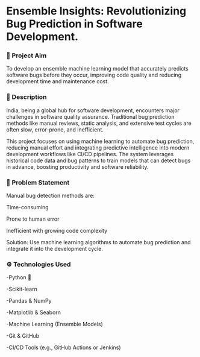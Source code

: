 # Ensemble Insights: Revolutionizing Bug Prediction in Software Development.

### 📌 Project Aim
To develop an ensemble machine learning model that accurately predicts software bugs before they occur, improving code quality and reducing development time and maintenance cost.

### 📝 Description
India, being a global hub for software development, encounters major challenges in software quality assurance. Traditional bug prediction methods like manual reviews, static analysis, and extensive test cycles are often slow, error-prone, and inefficient.

This project focuses on using machine learning to automate bug prediction, reducing manual effort and integrating predictive intelligence into modern development workflows like CI/CD pipelines. The system leverages historical code data and bug patterns to train models that can detect bugs in advance, boosting productivity and software reliability.

### 🧠 Problem Statement
Manual bug detection methods are:

Time-consuming

Prone to human error

Inefficient with growing code complexity

Solution: Use machine learning algorithms to automate bug prediction and integrate it into the development cycle.

### ⚙️ Technologies Used
-Python 🐍

-Scikit-learn

-Pandas & NumPy

-Matplotlib & Seaborn

-Machine Learning (Ensemble Models)

-Git & GitHub

-CI/CD Tools (e.g., GitHub Actions or Jenkins)



